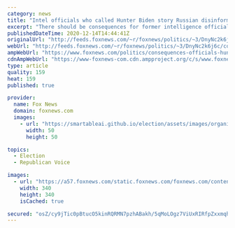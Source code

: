 ```yaml
---
category: news
title: "Intel officials who called Hunter Biden story Russian disinformation should face consequences: Domenech"
excerpt: "There should be consequences for former intelligence officials who called the Hunter Biden story Russian disinformation, Federalist publisher Ben Domenech said on Monday."
publishedDateTime: 2020-12-14T14:44:41Z
originalUrl: "http://feeds.foxnews.com/~r/foxnews/politics/~3/DnyNc2k6j6c/consequences-officials-hunter-biden-story-russian-disinformation"
webUrl: "http://feeds.foxnews.com/~r/foxnews/politics/~3/DnyNc2k6j6c/consequences-officials-hunter-biden-story-russian-disinformation"
ampWebUrl: "https://www.foxnews.com/politics/consequences-officials-hunter-biden-story-russian-disinformation.amp"
cdnAmpWebUrl: "https://www-foxnews-com.cdn.ampproject.org/c/s/www.foxnews.com/politics/consequences-officials-hunter-biden-story-russian-disinformation.amp"
type: article
quality: 159
heat: 159
published: true

provider:
  name: Fox News
  domain: foxnews.com
  images:
    - url: "https://smartableai.github.io/election/assets/images/organizations/foxnews.com-50x50.jpg"
      width: 50
      height: 50

topics:
  - Election
  - Republican Voice

images:
  - url: "https://a57.foxnews.com/static.foxnews.com/foxnews.com/content/uploads/2020/10/340/340/image-5.png?ve=1&tl=1"
    width: 340
    height: 340
    isCached: true

secured: "osZ/cy9jTic0pBtucO5kinRQRMN7pzhABakh/5qMoLOgz7ViUxRIRfpZxxmqhEnMHZylFIyQ/wbalTEKt8/hG/o+tPtpCvbkhAVAvVh2MdZvKZO+RKWydvBaDhAqyEelS3iFnHzbWLtdQI5bQNhm2m8jn4Qysa6KlBMn3aXXDFDcYpet8Q3H+I/6/kDQB0rPFMSaCcS6heNlNcNRLgh9IX3bJxHGeAltuy3xRzGtOLFXaaMG9nT2W3LZvTnSi4pFN6CgZbYc35gidy5gdYuhodbuUhZAzSYiBBsjPmUgNPCNU46TlzwJO+M0NqiHbbNgOdaYeSFo1Z46ptiLyUKon/Lw2isTGFr4JvNrQedjzWQ=;LSoien5vPHFDUSVv01w5Fg=="
---
```


